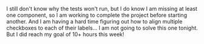 I still don't know why the tests won't run, but I do know I am missing at least one component, so I am working to complete the project before starting another. And I am having a hard time figuring out how to align multiple checkboxes to each of their labels... I am not going to solve this one tonight. But I did reach my goal of 10+ hours this week!